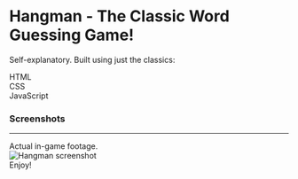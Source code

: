# Hangman - The Classic Word Guessing Game!

Self-explanatory. Built using just the classics:

HTML\
CSS\
JavaScript

### Screenshots
------------------
Actual in-game footage.\
![Hangman screenshot](https://eroberts.dev/hangman/assets/img/hangman-preview.png)\
Enjoy!
